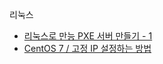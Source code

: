 리눅스
 - [리눅스로 만능 PXE 서버 만들기 - 1](https://getmovie.tistory.com/entry/%EB%A6%AC%EB%88%85%EC%8A%A4%EB%A1%9C-%EB%A7%8C%EB%8A%A5-PXE-%EC%84%9C%EB%B2%84-%EB%A7%8C%EB%93%A4%EA%B8%B0-1)
 - [CentOS 7 / 고정 IP 설정하는 방법](https://www.manualfactory.net/10004)
